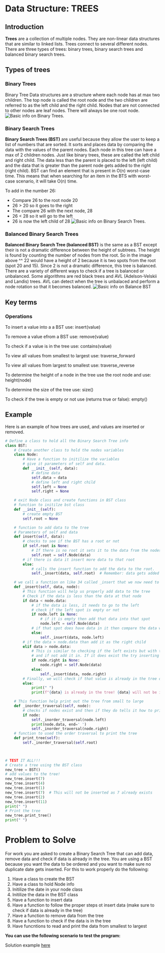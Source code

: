 # Data Structure: **TREES**
## Introduction
**Trees** are a collection of multiple nodes. They are non-linear data structures that are similar to linked lists. Trees connect to several different nodes. There are three types of trees: binary trees, binary search trees and balanced binary search trees. 
## Types of trees 
### Binary Trees
Binary Tree Data structures are a structure where each node has at max two children. The top node is called the root node and the two children are referred to as the left child and the right child. Nodes that are not connected to other nodes are leaf nodes. There will always be one root node. 
![Basic info on Binary Trees.](https://github.com/reaganhsmith/CSE212/blob/main/Binary_Tree.jpg)

### Binary Search Trees
**Binary Search Trees (BST)** are useful because they allow the user to keep a list of numbers that are sorted. It sorts and places data by comparing the data with the values of the parent nodes. Each node in this tree can have a max of 2 children nodes. Just like binary trees, these are called the left child and right child. The data less than the parent is placed to the left (left child) and the data that is greater than the parent node gets added to the right (right child). BST can find an element that is present in O(n) worst-case time. This means that when searching for an item in the BTS with worst-case scenario, it will take O(n) time. 

To add in the number 26:
- Compare 26 to the root node 20
- 26 > 20 so it goes to the right
- The compare 26 with the next node, 28
- 26 < 28 so it will go to the left
- 26 is now the left child of 28
![Basic info on Binary Search Trees.](https://github.com/reaganhsmith/CSE212/blob/main/BST.jpg)

### Balanced Binary Search Trees
**Balanced Binary Search Tree (balanced BST)** is the same as a BST except their is not a dramatic difference between the height of subtrees. The height is found by counting the number of nodes from the root. So in the image above ^^ 22 would have a height of 2 because it is two spots from the root (spot 20 and 15). Since 2 is not a dramatic difference, this tree is balanced.  There are a variety of different ways to check if a tree is balanced or unbalanced. Some algorithms are red black trees and AVL (Adelson-Velskii and Landis) trees. AVL can detect when the tree is unbalaced and perform a node rotation so that it becomes balanced. 
![Basic info on Balance BST](https://github.com/reaganhsmith/CSE212/blob/main/BalanceBST.jpg)
## Key terms
### Operations
To insert a value into a a BST use: insert(value)

To remove a value efrom a BST use: remove(value)

To check if a value is in the tree use: contains(value)

To view all values from smallest to largest use: traverse_forward

To view all values from largest to smallest use: traverse_reverse

To determine the height of a node in the tree use the root node and use: height(node)

To determine the size of the tree use: size()

To check if the tree is empty or not use (returns true or false): empty()
## Example
Here is an example of how trees are used, and values are inserted or removed. 
```python
# Define a class to hold all the Binary Search Tree info
class BST:
    # Create another class to hold the nodes variables
    class Node:
        # Have a function to initilize the variables
        # give it parameters of self and data.
        def __init__(self, data):
            # define data
            self.data = data
            # define left and right child
            self.left = None
            self.right = None

    # exit Node class and create functions in BST class
    # function to initilze bst class
    def __init__(self):
        # create empty BST
        self.root = None

    # function to add data to the tree
    # Parameters of self and data
    def insert(self, data):
        # checks to see if the BST has a root or not
        if self.root is None:
            # If there is no root it sets it to the data from the nodes class
            self.root = self.Node(data)
        # if there is data it insert more data to that root
        else:
            # calls the insert function to add the data to the root.
            self._insert(data, self.root)  # Remember: data gets added starting at the root!!

    # we call a function on like 34 called _insert that we now need to create
    def _insert(self, data, node):
        # This function will help us properly add data to the tree
        # Check if the data is less than the data at that node
        if data < node.data:
            # if the data is less, it needs to go to the left
            # check if the left spot is empty or not
            if node.left is None:
                # if it is empty then add that data into that spot
                node.left = self.Node(data)
            # if that spot does have data in it then compare the data with the node data
            else:
                self._insert(data, node.left)
        # if the data > node.data than add it as the right child
        elif data > node.data:
            # This is similar to checking if the left exists but with the right side
            # and if not add it in. If it does exist the try inserting it to that node
            if node.right is None:
                node.right = self.Node(data)
            else:
                self._insert(data, node.right)
        # Finally, we will check if that value is already in the tree or not
        else:
            print(" ")
            print(f"{data} is already in the tree! {data} will not be inserted again.")

    # This function help print out the tree from small to large
    def _inorder_traversal(self, node):
        # checks if nodes exist and then if they do tells it how to print
        if node:
            self._inorder_traversal(node.left)
            print(node.data, end=' ')
            self._inorder_traversal(node.right)
    # function to used the order traversal to print the tree
    def print_tree(self):
        self._inorder_traversal(self.root)
        


# TEST IT ALL!!!
# Create a tree using the BST class
new_tree = BST()
# add values to the tree!
new_tree.insert(7)
new_tree.insert(4)
new_tree.insert(1)
new_tree.insert(7)  # This will not be inserted as 7 already exists
new_tree.insert(2)
new_tree.insert(11)
print(" ")
# Print the tree
new_tree.print_tree()
print(" ")


```

# Problem to Solve
For work you are asked to create a Binary Search Tree that can add data, remove data and check if data is already in the tree. You are using a BST because you want the data to be ordered and you want to make sure no duplicate date gets inserted. For this to work properly do the following: 

1. Have a class to create the BST
2. Have a class to hold Node info
3. Initilize the date in your node class
4. Initilize the data in the BST class
5. Have a function to insert data
6. Have a function to follow the proper steps ot insert data (make sure to check if data is already in the tree)
7. Have a function to remove data from the tree
8. Have a function to check if the data is in the tree
9. Have funcntions to read and print the data from smallest to largest

**You can use the following scenario to test the program:** 



Solution example [here](https://github.com/reaganhsmith/CSE212/blob/main/4.1-Trees-Solution.py)